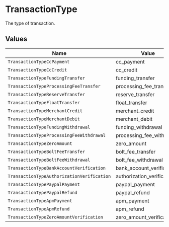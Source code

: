 # TransactionType

The type of transaction.


## Values

| Name                                       | Value                                      |
| ------------------------------------------ | ------------------------------------------ |
| `TransactionTypeCcPayment`                 | cc_payment                                 |
| `TransactionTypeCcCredit`                  | cc_credit                                  |
| `TransactionTypeFundingTransfer`           | funding_transfer                           |
| `TransactionTypeProcessingFeeTransfer`     | processing_fee_transfer                    |
| `TransactionTypeReserveTransfer`           | reserve_transfer                           |
| `TransactionTypeFloatTransfer`             | float_transfer                             |
| `TransactionTypeMerchantCredit`            | merchant_credit                            |
| `TransactionTypeMerchantDebit`             | merchant_debit                             |
| `TransactionTypeFundingWithdrawal`         | funding_withdrawal                         |
| `TransactionTypeProcessingFeeWithdrawal`   | processing_fee_withdrawal                  |
| `TransactionTypeZeroAmount`                | zero_amount                                |
| `TransactionTypeBoltFeeTransfer`           | bolt_fee_transfer                          |
| `TransactionTypeBoltFeeWithdrawal`         | bolt_fee_withdrawal                        |
| `TransactionTypeBankAccountVerification`   | bank_account_verification                  |
| `TransactionTypeAuthorizationVerification` | authorization_verification                 |
| `TransactionTypePaypalPayment`             | paypal_payment                             |
| `TransactionTypePaypalRefund`              | paypal_refund                              |
| `TransactionTypeApmPayment`                | apm_payment                                |
| `TransactionTypeApmRefund`                 | apm_refund                                 |
| `TransactionTypeZeroAmountVerification`    | zero_amount_verification                   |